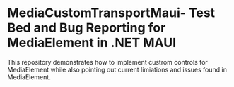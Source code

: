 # MediaCustomTransportMaui- Test Bed and Bug Reporting for MediaElement in .NET MAUI

This repository demonstrates how to implement custrom controls for MediaElement while also pointing out current limiations and issues found in MediaElement.
